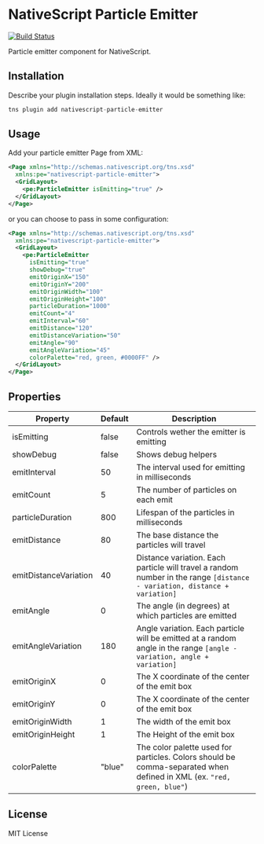 # NativeScript Particle Emitter

[![Build Status](https://travis-ci.com/vakrilov/nativescript-particle-emitter.svg?branch=master)](https://travis-ci.com/vakrilov/nativescript-particle-emitter)

Particle emitter component for NativeScript.

## Installation

Describe your plugin installation steps. Ideally it would be something like:

```javascript
tns plugin add nativescript-particle-emitter
```

## Usage 

Add your particle emitter Page from XML:
	
```XML
<Page xmlns="http://schemas.nativescript.org/tns.xsd"
  xmlns:pe="nativescript-particle-emitter">
  <GridLayout>
    <pe:ParticleEmitter isEmitting="true" />
  </GridLayout>
</Page>
```

or you can choose to pass in some configuration:

```XML
<Page xmlns="http://schemas.nativescript.org/tns.xsd"
  xmlns:pe="nativescript-particle-emitter">
  <GridLayout>
    <pe:ParticleEmitter
      isEmitting="true"
      showDebug="true"
      emitOriginX="150"
      emitOriginY="200" 
      emitOriginWidth="100"
      emitOriginHeight="100"
      particleDuration="1000"
      emitCount="4" 
      emitInterval="60"  
      emitDistance="120"  
      emitDistanceVariation="50"  
      emitAngle="90"  
      emitAngleVariation="45" 
      colorPalette="red, green, #0000FF" />
  </GridLayout>
</Page>
```

## Properties
    
| Property | Default | Description |
| --- | --- | --- |
| isEmitting | false | Controls wether the emitter is emitting |
| showDebug | false | Shows debug helpers |
| emitInterval | 50 | The interval used for emitting in milliseconds |
| emitCount | 5 | The number of particles on each emit |
| particleDuration | 800 | Lifespan of the particles in milliseconds |
| emitDistance | 80 | The base distance the particles will travel |
| emitDistanceVariation | 40 | Distance variation. Each particle will travel a random number in the range `[distance - variation, distance + variation]` |
| emitAngle | 0 | The angle (in degrees) at which particles are emitted |
| emitAngleVariation | 180 | Angle variation. Each particle will be emitted at a random angle in the range `[angle - variation, angle + variation]`  |
| emitOriginX | 0 | The X coordinate of the center of the emit box |
| emitOriginY | 0 | The X coordinate of the center of the emit box |
| emitOriginWidth | 1 | The width of the emit box |
| emitOriginHeight | 1 | The Height of the emit box |
| colorPalette | "blue" | The color palette used for particles. Colors should be comma-separated when defined in XML (ex. `"red, green, blue"`) |
    
## License

MIT License
